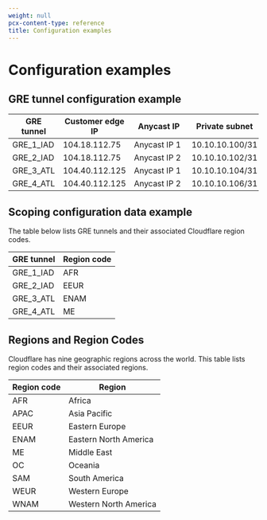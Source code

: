 ```yaml
---
weight: null
pcx-content-type: reference
title: Configuration examples
---
```


# Configuration examples

## GRE tunnel configuration example

<table>
  <thead>
    <tr>
      <th style="min-width:70px">GRE tunnel</th>
      <th style="min-width:125px">Customer edge IP</th>
      <th style="min-width:100px">Anycast IP</th>
      <th style="min-width:130px">Private subnet</th>
      <th style="min-width:115px">Customer private IP</th>
      <th style="min-width:100px">Cloudflare private IP</th>
    </tr>
  </thead>
  <tbody>
    <tr>
      <td>GRE_1_IAD</td>
      <td>104.18.112.75</td>
      <td>Anycast IP 1</td>
      <td>10.10.10.100/31</td>
      <td>10.10.10.100</td>
      <td>10.10.10.101</td>
    </tr>
    <tr>
      <td>GRE_2_IAD</td>
      <td>104.18.112.75</td>
      <td>Anycast IP 2</td>
      <td>10.10.10.102/31</td>
      <td>10.10.10.102</td>
      <td>10.10.10.103</td>
    </tr>
    <tr>
      <td>GRE_3_ATL</td>
      <td>104.40.112.125</td>
      <td>Anycast IP 1</td>
      <td>10.10.10.104/31</td>
      <td>10.10.10.104</td>
      <td>10.10.10.105</td>
    </tr>
    <tr>
      <td>GRE_4_ATL</td>
      <td>104.40.112.125</td>
      <td>Anycast IP 2</td>
      <td>10.10.10.106/31</td>
      <td>10.10.10.106</td>
      <td>10.10.10.107</td>
    </tr>
  </tbody>
</table>

## Scoping configuration data example

The table below lists GRE tunnels and their associated Cloudflare region codes.

<table>
  <thead>
    <tr>
      <th>GRE tunnel</th>
      <th>Region code</th>
    </tr>
  </thead>
  <tbody>
    <tr>
      <td>GRE_1_IAD</td>
      <td>AFR</td>
    </tr>
    <tr>
      <td>GRE_2_IAD</td>
      <td>EEUR</td>
    </tr>
    <tr>
      <td>GRE_3_ATL</td>
      <td>ENAM</td>
    </tr>
    <tr>
      <td>GRE_4_ATL</td>
      <td>ME</td>
    </tr>
  </tbody>
</table>

## Regions and Region Codes

Cloudflare has nine geographic regions across the world. This table lists region codes and their associated regions.

<table>
  <thead>
    <tr>
      <th>Region code</th>
      <th>Region</th>
    </tr>
  </thead>
  <tbody>
    <tr>
      <td>AFR</td>
      <td>Africa</td>
    </tr>
    <tr>
      <td>APAC</td>
      <td>Asia Pacific</td>
    </tr>
    <tr>
      <td>EEUR</td>
      <td>Eastern Europe</td>
    </tr>
    <tr>
      <td>ENAM</td>
      <td>Eastern North America</td>
    </tr>
    <tr>
      <td>ME</td>
      <td>Middle East</td>
    </tr>
    <tr>
      <td>OC</td>
      <td>Oceania</td>
    </tr>
    <tr>
      <td>SAM</td>
      <td>South America</td>
    </tr>
    <tr>
      <td>WEUR</td>
      <td>Western Europe</td>
    </tr>
    <tr>
      <td>WNAM</td>
      <td>Western North America</td>
    </tr>
  </tbody>
</table>
